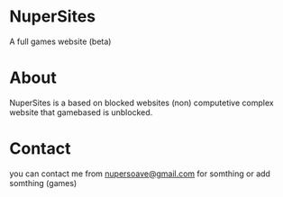 # NuperSites
A full games website (beta)

# About

NuperSites is a based on blocked websites (non) computetive complex website that gamebased is unblocked.


# Contact

you can contact me from nupersoave@gmail.com for somthing or add somthing (games)
